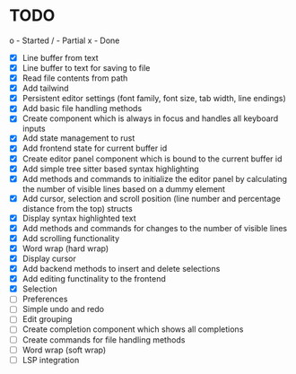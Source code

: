 # TODO

o - Started / - Partial x - Done

- [x] Line buffer from text
- [x] Line buffer to text for saving to file
- [x] Read file contents from path
- [x] Add tailwind
- [x] Persistent editor settings (font family, font size, tab width, line endings)
- [x] Add basic file handling methods
- [x] Create component which is always in focus and handles all keyboard inputs
- [x] Add state management to rust
- [x] Add frontend state for current buffer id
- [x] Create editor panel component which is bound to the current buffer id
- [x] Add simple tree sitter based syntax highlighting
- [x] Add methods and commands to initialize the editor panel by calculating the number of visible lines based on a dummy element
- [x] Add cursor, selection and scroll position (line number and percentage distance from the top) structs
- [x] Display syntax highlighted text
- [x] Add methods and commands for changes to the number of visible lines
- [x] Add scrolling functionality
- [x] Word wrap (hard wrap)
- [x] Display cursor
- [x] Add backend methods to insert and delete selections
- [x] Add editing functinality to the frontend
- [x] Selection
- [ ] Preferences
- [ ] Simple undo and redo
- [ ] Edit grouping
- [ ] Create completion component which shows all completions
- [ ] Create commands for file handling methods
- [ ] Word wrap (soft wrap)
- [ ] LSP integration
